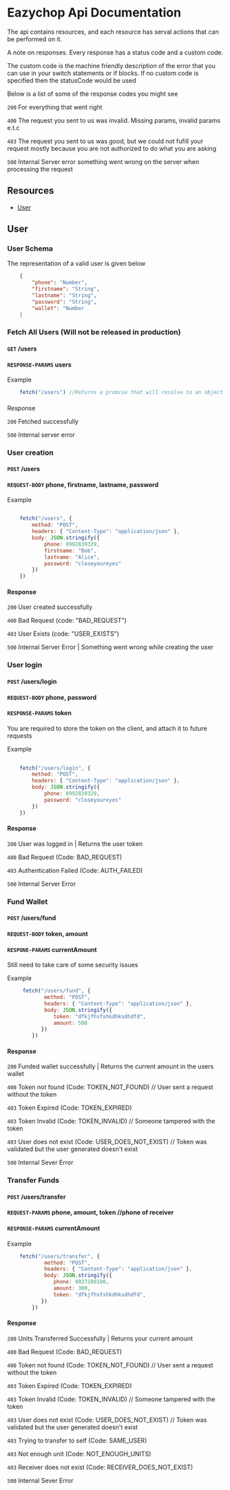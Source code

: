 
# Eazychop Api Documentation

The api contains resources, and each resource has serval actions that can be performed on it.

A note on responses. Every response has a status code and a custom code.

The custom code is the machine friendly description of the error that you can use in your switch statements or if blocks. If no custom code is specified then the statusCode would be used

Below is a list of some of the response codes you might see

`200` For everything that went right

`400` The request you sent to us was invalid. Missing params, invalid params e.t.c

`403` The request you sent to us was good, but we could not fufill your request mostly because you are not authorized to do what you are asking

`500` Internal Server error something went wrong on the server when processing the request

## Resources
* [User](#user)

## User

### User Schema

The representation of a valid user is given below

```json
    {
        "phone": "Number",
        "firstname": "String",
        "lastname": "String",
        "password": "String",
        "wallet": "Number
    }
```

### Fetch All Users (Will not be released in production)

#### `GET` /users

#### `RESPONSE-PARAMS` users

Example

``` javascript
    fetch("/users") //Returns a promise that will resolve to an object with an array of users.
```

####
Response

`200` Fetched successfully

`500` Internal server error

### User creation

#### `POST` /users

#### `REQUEST-BODY` phone, firstname, lastname, password

Example 

```javascript

    fetch("/users", {
        method: "POST",
        headers: { "Content-Type": "application/json" },
        body: JSON.stringify({
            phone: 0992839329,
            firstname: "Bob",
            lastname: "Alice",
            password: "closeyoureyes"
        })
    })

```

#### Response
`200` User created successfully

`400` Bad Request (code: "BAD_REQUEST") 

`403` User Exists (code: "USER_EXISTS")

`500` Internal Server Error | Something went wrong while creating the user


### User login

#### `POST` /users/login

#### `REQUEST-BODY` phone, password

#### `RESPONSE-PARAMS` token

You are required to store the token on the client, and attach it to future requests

Example

```javascript
    
    fetch("/users/login", {
        method: "POST",
        headers: { "Content-Type": "application/json" },
        body: JSON.stringify({
            phone: 0992839329,
            password: "closeyoureyes"
        })
    })

```

#### Response

`200` User was logged in | Returns the user token

`400` Bad Request (Code: BAD_REQUEST)

`403` Authentication Failed (Code: AUTH_FAILED)

`500` Internal Server Error

### Fund Wallet

#### `POST` /users/fund

#### `REQUEST-BODY` token, amount

#### `RESPONE-PARAMS` currentAmount

Still need to take care of some security issues

Example

``` javascript
     fetch("/users/fund", {
            method: "POST",
            headers: { "Content-Type": "application/json" },
            body: JSON.stringify({
               token: "dfkjfhsfshkdhksdhdfd",
               amount: 500
           })
        })
```

#### Response

`200` Funded wallet successfully | Returns the current amount in the users wallet

`400` Token not found (Code: TOKEN_NOT_FOUND) // User sent a request without the token

`403` Token Expired (Code: TOKEN_EXPIRED)

`403` Token Invalid (Code: TOKEN_INVALID) // Someone tampered with the token

`403` User does not exist (Code: USER_DOES_NOT_EXIST) // Token was validated but the user generated doesn't exist

`500` Internal Sever Error

### Transfer Funds

#### `POST` /users/transfer

#### `REQUEST-PARAMS` phone, amount, token //phone of receiver

#### `RESPONSE-PARAMS` currentAmount

Example

```javascript
    fetch("/users/transfer", {
            method: "POST",
            headers: { "Content-Type": "application/json" },
            body: JSON.stringify({
               phone: 9037280100,
               amount: 300,
               token: "dfkjfhsfshkdhksdhdfd",
           })
        })
```

#### Response

`200` Units Transferred Successfully | Returns your current amount

`400` Bad Request (Code: BAD_REQUEST)

`400` Token not found (Code: TOKEN_NOT_FOUND) // User sent a request without the token

`403` Token Expired (Code: TOKEN_EXPIRED)

`403` Token Invalid (Code: TOKEN_INVALID) // Someone tampered with the token

`403` User does not exist (Code: USER_DOES_NOT_EXIST) // Token was validated but the user generated doesn't exist

`403` Trying to transfer to self (Code: SAME_USER)

`403` Not enough unit (Code: NOT_ENOUGH_UNITS)

`403` Receiver does not exist (Code: RECEIVER_DOES_NOT_EXIST)

`500` Internal Sever Error

